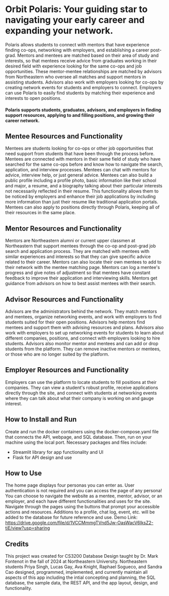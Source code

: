 # Orbit Polaris: Your guiding star to navigating your early career and expanding your network. 

Polaris allows students to connect with mentors that have experience finding co-ops, networking with employers, and establishing a career post-grad. Mentors and mentees are matched based on their area of study and interests, so that mentees receive advice from graduates working in their desired field with experience looking for the same co-ops and job opportunities. These mentor-mentee relationships are matched by advisors from Northeastern who oversee all matches and support mentors in assisting students. Advisors also work with employers looking for co-ops by creating network events for students and employers to connect. Employers can use Polaris to easily find students by matching their experience and interests to open positions. 

#### Polaris supports students, graduates, advisors, and employers in finding support resources, applying to and filling positions, and growing their career network.

## Mentee Resources and Functionality
Mentees are students looking for co-ops or other job opportunities that need support from students that have been through the process before. Mentees are connected with mentors in their same field of study who have searched for the same co-ops before and know how to navigate the search, application, and interview processes. Mentees can chat with mentors for advice, interview help, or just general advice.
Mentees can also build a public profile including a profile photo, basic information like their school and major, a resume, and a biography talking about their particular interests not necessarily reflected in their resume. This functionality allows them to be noticed by employers and enhance their job applications by including more information than just their resume like traditional application portals. Mentees can also apply to positions directly through Polaris, keeping all of their resources in the same place. 

## Mentor Resources and Functionality
Mentors are Northeastern alumni or current upper classmen at Northeastern that support mentees through the co-op and post-grad job search and application process. They are matched with mentees with similar experiences and interests so that they can give specific advice related to their career. Mentors can also locate their own mentees to add to their network with the mentee matching page. Mentors can log a mentee's progress and give notes of adjustment so that mentees have constant feedback to improve their application and interviewing skills. Mentors get guidance from advisors on how to best assist mentees with their search. 

## Advisor Resources and Functionality
Advisors are the administrators behind the network. They match mentors and mentees, organize networking events, and work with employers to find students suited for their open positions. Advisors help mentors find mentees and support them with advising resources and plans. Advisors also work with employers to set up networking events for students to learn about different companies, positions, and connect with employers looking to hire students. Advisors also monitor mentor and mentees and can add or drop students from the platform. They can remove inactive mentors or mentees, or those who are no longer suited by the platform. 

## Employer Resources and Functionality
Employers can use the platform to locate students to fill positions at their companies. They can view a student's robust profile, receive applications directly through the site, and connect with students at networking events where they can talk about what their company is working on and gauge interest. 

## How to Install and Run 
Create and run the docker containers using the docker-compose.yaml file that connects the API, webpage, and SQL database. Then, run on your machine using the local port. 
Necessary packages and files include:
- Streamlit library for app functionality and UI
- Flask for API design and use

## How to Use
The home page displays four personas you can enter as. User authentication is not required and you can access the page of any persona! You can choose to navigate the website as a mentee, mentor, advisor, or an employer, and each have different functionalities and uses for the site. Navigate through the pages using the buttons that prompt your accessible actions and resources. Additions to a profile, chat log, event, etc. will be added to the database for future reference and use. 
Demo Link: https://drive.google.com/file/d/1VCCMmmgTVnd5Jw-OasWacV6lksZ2-tiE/view?usp=sharing

## Credits
This project was created for CS3200 Database Design taught by Dr. Mark Fontenot in the fall of 2024 at Northeastern University. 
Northeastern students Priya Singh, Lucas Gay, Ava Knight, Raphael Sogueco, and Sandra Cao designed, programmed, implemented, and currently maintain all aspects of this app including the intial concepting and planning, the SQL database, the sample data, the REST API, and the app layout, design, and functionality. 
